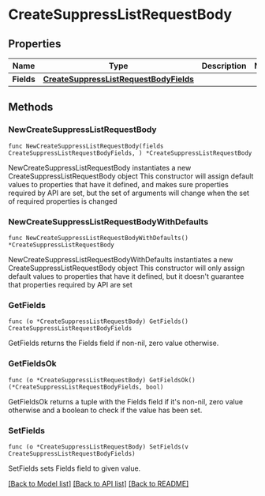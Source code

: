 # CreateSuppressListRequestBody

## Properties

Name | Type | Description | Notes
------------ | ------------- | ------------- | -------------
**Fields** | [**CreateSuppressListRequestBodyFields**](CreateSuppressListRequestBodyFields.md) |  | 

## Methods

### NewCreateSuppressListRequestBody

`func NewCreateSuppressListRequestBody(fields CreateSuppressListRequestBodyFields, ) *CreateSuppressListRequestBody`

NewCreateSuppressListRequestBody instantiates a new CreateSuppressListRequestBody object
This constructor will assign default values to properties that have it defined,
and makes sure properties required by API are set, but the set of arguments
will change when the set of required properties is changed

### NewCreateSuppressListRequestBodyWithDefaults

`func NewCreateSuppressListRequestBodyWithDefaults() *CreateSuppressListRequestBody`

NewCreateSuppressListRequestBodyWithDefaults instantiates a new CreateSuppressListRequestBody object
This constructor will only assign default values to properties that have it defined,
but it doesn't guarantee that properties required by API are set

### GetFields

`func (o *CreateSuppressListRequestBody) GetFields() CreateSuppressListRequestBodyFields`

GetFields returns the Fields field if non-nil, zero value otherwise.

### GetFieldsOk

`func (o *CreateSuppressListRequestBody) GetFieldsOk() (*CreateSuppressListRequestBodyFields, bool)`

GetFieldsOk returns a tuple with the Fields field if it's non-nil, zero value otherwise
and a boolean to check if the value has been set.

### SetFields

`func (o *CreateSuppressListRequestBody) SetFields(v CreateSuppressListRequestBodyFields)`

SetFields sets Fields field to given value.



[[Back to Model list]](../README.md#documentation-for-models) [[Back to API list]](../README.md#documentation-for-api-endpoints) [[Back to README]](../README.md)



